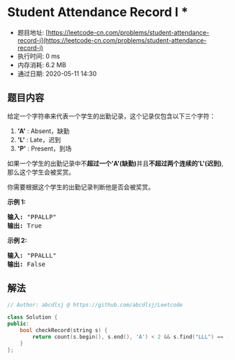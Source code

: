 # Student Attendance Record I *
- 题目地址: [https://leetcode-cn.com/problems/student-attendance-record-i](https://leetcode-cn.com/problems/student-attendance-record-i)
- 执行时间: 0 ms
- 内存消耗: 6.2 MB
- 通过日期: 2020-05-11 14:30

## 题目内容
<p>给定一个字符串来代表一个学生的出勤记录，这个记录仅包含以下三个字符：</p>

<ol>
	<li><strong>'A'</strong> : Absent，缺勤</li>
	<li><strong>'L'</strong> : Late，迟到</li>
	<li><strong>'P'</strong> : Present，到场</li>
</ol>

<p>如果一个学生的出勤记录中不<strong>超过一个'A'(缺勤)</strong>并且<strong>不超过两个连续的'L'(迟到)</strong>,那么这个学生会被奖赏。</p>

<p>你需要根据这个学生的出勤记录判断他是否会被奖赏。</p>

<p><strong>示例 1:</strong></p>

<pre><strong>输入:</strong> "PPALLP"
<strong>输出:</strong> True
</pre>

<p><strong>示例 2:</strong></p>

<pre><strong>输入:</strong> "PPALLL"
<strong>输出:</strong> False
</pre>


## 解法
```cpp
// Author: abcdlsj @ https://github.com/abcdlsj/Leetcode

class Solution {
public:
    bool checkRecord(string s) {
        return count(s.begin(), s.end(), 'A') < 2 && s.find("LLL") == -1;
    }
};

```